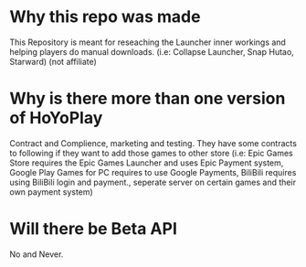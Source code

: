 # Why this repo was made

This Repository is meant for reseaching the Launcher inner workings and helping players do manual downloads. (i.e: Collapse Launcher, Snap Hutao, Starward) (not affiliate)

# Why is there more than one version of HoYoPlay

Contract and Complience, marketing and testing. They have some contracts to following if they want to add those games to other store (i.e: Epic Games Store requires the Epic Games Launcher and uses Epic Payment system, Google Play Games for PC requires to use Google Payments, BiliBili requires using BiliBili login and payment., seperate server on certain games and their own payment system)

# Will there be Beta API

No and Never.